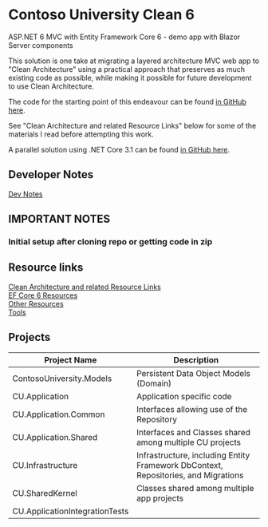 # Contoso University Clean 6

ASP.NET 6 MVC with Entity Framework Core 6 - demo app with Blazor Server components

This solution is one take at migrating a layered architecture MVC web app
to "Clean Architecture" using a practical approach that preserves as much
existing code as possible, while making it possible for future development
to use Clean Architecture.

The code for the starting point of this endeavour can be found
[in GitHub here](https://github.com/bgoodearl/ContosoUniversity_dnc31_MVC).

See "Clean Architecture and related Resource Links" below for
some of the materials I read before attempting this work.

A parallel solution using .NET Core 3.1 can be found [in GitHub here](https://github.com/bgoodearl/ContosoU_dnc31_MVCB_Clean).

## Developer Notes

[Dev Notes](./_docs/CC6__DevNotes.md)<br/>

## IMPORTANT NOTES

### Initial setup after cloning repo or getting code in zip

## Resource links

[Clean Architecture and related Resource Links](./_docs/CC6_CleanResources.md)<br/>
[EF Core 6 Resources](./_docs/CC6_EFCore6Resources.md)<br/>
[Other Resources](./_docs/CC6_Resources.md)<br/>
[Tools](./_docs/CC6_Tools.md)<br/>

## Projects

Project Name                    | Description
-------------                   | ------------
ContosoUniversity.Models        | Persistent Data Object Models (Domain)
CU.Application                  | Application specific code
CU.Application.Common           | Interfaces allowing use of the Repository
CU.Application.Shared           | Interfaces and Classes shared among multiple CU projects
CU.Infrastructure               | Infrastructure, including Entity Framework DbContext, Repositories, and Migrations
CU.SharedKernel                 | Classes shared among multiple app projects
CU.ApplicationIntegrationTests  | 
